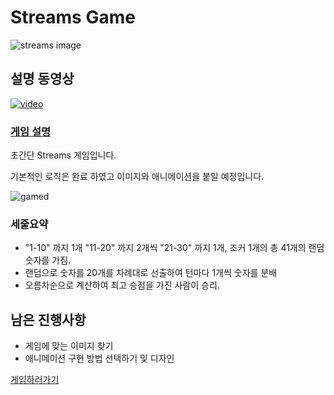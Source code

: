 # Streams Game

![streams image](https://img1.daumcdn.net/thumb/R800x0/?scode=mtistory2&fname=https%3A%2F%2Ft1.daumcdn.net%2Fcfile%2Ftistory%2F20696840517663AE07)

## 설명 동영상

[![video](http://img.youtube.com/vi/GBNWi4JY2X8/0.jpg)](https://www.youtube.com/watch?v=GBNWi4JY2X8)

### [게임 설명](https://yes-today.tistory.com/393)

초간단 Streams 게임입니다.

기본적인 로직은 완료 하였고 이미지와 애니메이션을 붙일 예정입니다.

![gamed](http://mblogthumb1.phinf.naver.net/MjAxOTA4MjhfMTE4/MDAxNTY2OTg0NDk2NzA1.irGOdcEpyCPSxlaJNeetimc_6aJGTtNfyAniaQW-Prgg.D6pS3U_eZo-itWWwRpzNIoVX7jTbf23B3tZpT4rS_5kg.PNG.uhgene/3.PNG?type=w800)

### 세줄요약

- "1-10" 까지 1개 "11-20" 까지 2개씩 "21-30" 까지 1개, 조커 1개의 총 41개의 랜덤 숫자를 가짐.
- 랜덤으로 숫자를 20개를 차례대로 선출하여 턴마다 1개씩 숫자를 분배
- 오름차순으로 계산하여 최고 승점을 가진 사람이 승리. 

## 남은 진행사항

- 게임에 맞는 이미지 찾기
- 애니메이션 구현 방법 선택하기 및 디자인

[게임하러가기](https://workshop-streams.netlify.com/)
